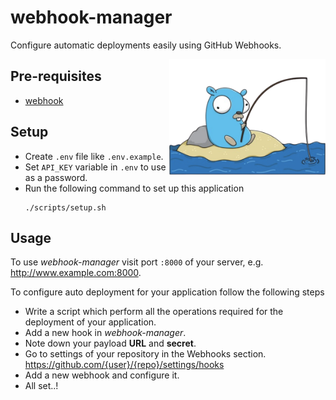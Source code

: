 # webhook-manager

Configure automatic deployments easily using GitHub Webhooks.

<img align="right" width="250" alt="Webhook Manager" src="https://github.com/IamFaizanKhalid/webhook-manager/raw/master/server/static/logo.png">


## Pre-requisites
- [webhook](https://github.com/adnanh/webhook)


## Setup

- Create `.env` file like `.env.example`.
- Set `API_KEY` variable in `.env` to use as a password.
- Run the following command to set up this application
    ```
    ./scripts/setup.sh
    ```

## Usage

To use _webhook-manager_ visit port `:8000` of your server, e.g. http://www.example.com:8000.

To configure auto deployment for your application follow the following steps

- Write a script which perform all the operations required for the deployment of your application.
- Add a new hook in _webhook-manager_.
- Note down your payload **URL** and **secret**.
- Go to settings of your repository in the Webhooks section. \
https://github.com/{user}/{repo}/settings/hooks
- Add a new webhook and configure it.
- All set..!
